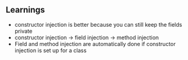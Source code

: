 ## Learnings

- constructor injection is better because you can still keep the fields private
- constructor injection -> field injection -> method injection
- Field and method injection are automatically done if constructor injection is set up for a class
